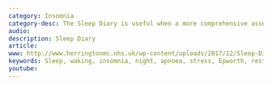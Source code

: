 ```yaml
---
category: Insomnia
category-desc: The Sleep Diary is useful when a more comprehensive assessment is required. Generally, people include the Sleep Diary as part of their daily routine. The times that are written down need only be estimated. 
audio: 
description: Sleep Diary
article: 
www: http://www.herringtonmc.nhs.uk/wp-content/uploads/2017/12/Sleep-Diary.pdf
keywords: Sleep, waking, insomnia, night, apnoea, stress, Epworth, restriction, audio, questionnaire, sleep hygiene, sleep problem, sleep restriction
youtube:
--- 
```

